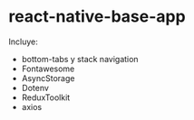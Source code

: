 # react-native-base-app

Incluye:

- bottom-tabs y stack navigation
- Fontawesome
- AsyncStorage
- Dotenv
- ReduxToolkit
- axios
